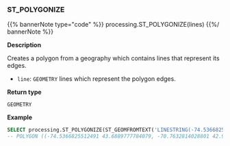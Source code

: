### ST_POLYGONIZE

{{% bannerNote type="code" %}}
processing.ST_POLYGONIZE(lines)
{{%/ bannerNote %}}

**Description**

Creates a polygon from a geography which contains lines that represent its edges.

* `line`: `GEOMETRY` lines which represent the polygon edges.

**Return type**

`GEOMETRY`

**Example**

```sql
SELECT processing.ST_POLYGONIZE(ST_GEOMFROMTEXT('LINESTRING(-74.5366825512491 43.6889777784079, -70.7632814028801 42.9679602005825, -70.2005131676838 43.8455720129728, -74.5366825512491 43.6889777784079)');
-- POLYGON ((-74.5366825512491 43.6889777784079, -70.7632814028801 42.9679602005825, -70.2005131676838 43.8455720129728, -74.5366825512491 43.6889777784079))
```